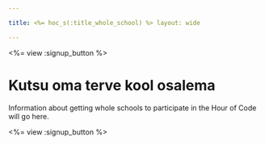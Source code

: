 ```yaml
---

title: <%= hoc_s(:title_whole_school) %> layout: wide

---
```


<%= view :signup_button %>

# Kutsu oma terve kool osalema

Information about getting whole schools to participate in the Hour of Code will go here.

<%= view :signup_button %>